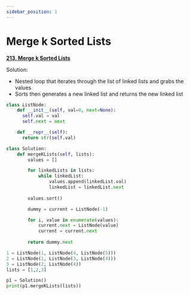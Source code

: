```yaml
---
sidebar_position: 1
---
```


# Merge k Sorted Lists

**[213. Merge k Sorted Lists](https://leetcode.com/problems/merge-k-sorted-lists/)**

Solution:
 - Nested loop that iterates through the list of linked lists and grabs the values
 - Sorts then generates a new linked list and returns the new linked list

```python
class ListNode:
    def __init__(self, val=0, next=None):
      self.val = val
      self.next = next

    def __repr__(self):
      return str(self.val)

class Solution:
    def mergeKLists(self, lists):
        values = []

        for linkedLists in lists:
            while linkedList:
                values.append(linkedList.val)
                linkedList = linkedList.next
        
        values.sort()

        dummy = current = ListNode(-1)

        for i, value in enumerate(values):
            current.next = ListNode(value)
            current = current.next
        
        return dummy.next

1 = ListNode(1, ListNode(4, ListNode(5))) 
2 = ListNode(1, ListNode(3, ListNode(4)))
3 = ListNode(2, ListNode(4))
lists = [1,2,3]

p1 = Solution()
print(p1.mergeKLists(lists))
```